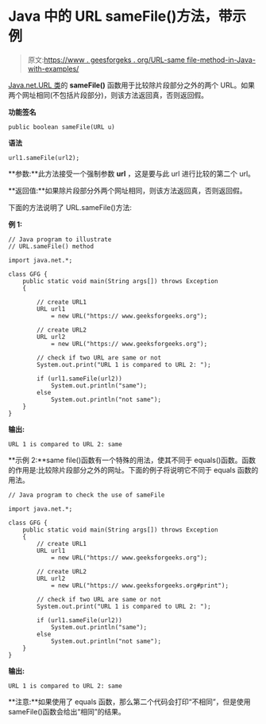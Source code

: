 # Java 中的 URL sameFile()方法，带示例

> 原文:[https://www . geesforgeks . org/URL-same file-method-in-Java-with-examples/](https://www.geeksforgeeks.org/url-samefile-method-in-java-with-examples/)

[Java.net.URL 类](https://www.geeksforgeeks.org/url-class-java-examples/)的 **sameFile()** 函数用于比较除片段部分之外的两个 URL。如果两个网址相同(不包括片段部分)，则该方法返回真，否则返回假。

**功能签名**

```
public boolean sameFile(URL u)

```

**语法**

```
url1.sameFile(url2);

```

**参数:**此方法接受一个强制参数 **url** ，这是要与此 url 进行比较的第二个 url。

**返回值:**如果除片段部分外两个网址相同，则该方法返回真，否则返回假。

下面的方法说明了 URL.sameFile()方法:

**例 1:**

```
// Java program to illustrate
// URL.sameFile() method

import java.net.*;

class GFG {
    public static void main(String args[]) throws Exception
    {

        // create URL1
        URL url1
            = new URL("https:// www.geeksforgeeks.org");

        // create URL2
        URL url2
            = new URL("https:// www.geeksforgeeks.org");

        // check if two URL are same or not
        System.out.print("URL 1 is compared to URL 2: ");

        if (url1.sameFile(url2))
            System.out.println("same");
        else
            System.out.println("not same");
    }
}
```

**输出:**

```
URL 1 is compared to URL 2: same

```

**示例 2:**same file()函数有一个特殊的用法，使其不同于 equals()函数。函数的作用是:比较除片段部分之外的网址。下面的例子将说明它不同于 equals 函数的用法。

```
// Java program to check the use of sameFile

import java.net.*;

class GFG {
    public static void main(String args[]) throws Exception
    {
        // create URL1
        URL url1
            = new URL("https:// www.geeksforgeeks.org");

        // create URL2
        URL url2
            = new URL("https:// www.geeksforgeeks.org#print");

        // check if two URL are same or not
        System.out.print("URL 1 is compared to URL 2: ");

        if (url1.sameFile(url2))
            System.out.println("same");
        else
            System.out.println("not same");
    }
}
```

**输出:**

```
URL 1 is compared to URL 2: same

```

**注意:**如果使用了 equals 函数，那么第二个代码会打印“不相同”，但是使用 sameFile()函数会给出“相同”的结果。